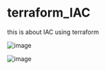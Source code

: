 # terraform_IAC
this is about IAC using terraform

![image](https://github.com/user-attachments/assets/7dc317d6-5101-4516-a02c-65c136f24123)

![image](https://github.com/user-attachments/assets/3bd84467-f993-47e3-99a5-01374a02c725)

